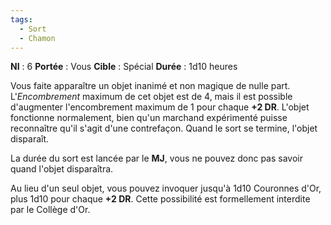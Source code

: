 ```yaml
---
tags:
  - Sort
  - Chamon
---
```

**NI** : 6
**Portée** : Vous
**Cible** : Spécial
**Durée** : 1d10 heures

Vous faite apparaître un objet inanimé et non magique de nulle part. L'*Encombrement* maximum de cet objet est de 4, mais il est possible d'augmenter l'encombrement maximum de 1 pour chaque **+2 DR**. L'objet fonctionne normalement, bien qu'un marchand expérimenté puisse reconnaître qu'il s'agit d'une contrefaçon. Quand le sort se termine, l'objet disparaît.

La durée du sort est lancée par le **MJ**, vous ne pouvez donc pas savoir quand l'objet disparaîtra.

Au lieu d'un seul objet, vous pouvez invoquer jusqu'à 1d10 Couronnes d'Or, plus 1d10 pour chaque **+2 DR**. Cette possibilité est formellement interdite par le Collège d'Or.